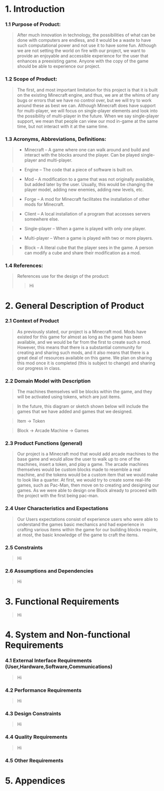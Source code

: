 # 1. Introduction
### 1.1 Purpose of Product: 
>  After much innovation in technology, the possibilities of what can be done with computers are endless, and it would be a waste to have such computational power and not use it to have some fun. Although we are not setting the world on fire with our project, we want to provide an enjoyable and accessible experience for the user that enhances a preexisting game. Anyone with the copy of the game should be able to experience our project.
### 1.2 Scope of Product:
> The first, and most important limitation for this project is that it is built on the existing Minecraft engine, and thus, we are at the whims of any bugs or errors that we have no control over, but we will try to work around these as best we can. Although Minecraft does have support for multi-player, we will focus on single-player elements and look into the possibility of multi-player in the future. When we say single-player support, we mean that people can view our mod in-game at the same time, but not interact with it at the same time.
### 1.3 Acronyms, Abbreviations, Definitions:
> - Minecraft – A game where one can walk around and build and interact with the blocks around the player. Can be played single-player and multi-player.

> - Engine – The code that a piece of software is built on.

> - Mod – A modification to a game that was not originally available, but added later by the user. Usually, this would be changing the player model, adding new enemies, adding new levels, etc.

> - Forge – A mod for Minecraft facilitates the installation of other mods for Minecraft.

> - Client – A local installation of a program that accesses servers somewhere else.

> - Single-player – When a game is played with only one player.

> - Multi-player – When a game is played with two or more players.

> - Block – A literal cube that the player sees in the game. A person can modify a cube and share their modification as a mod.
### 1.4 References:
> References use for the design of the product:
>>Hi
# 2. General Description of Product
### 2.1 Context of Product
>As previously stated, our project is a Minecraft mod. Mods have existed for this game for almost as long as the game has been available, and we would be far from the first to create such a mod. However, this means that there is a substantial community for creating and sharing such mods, and it also means that there is a great deal of resources available on this game. We plan on sharing this mod once it is completed (this is subject to change) and sharing our progress in class.
### 2.2 Domain Model with Description
> The machines themselves will be blocks within 
the game, and they will be activated using tokens,
which are just items.

> In the future, this diagram or sketch shown below will include the games that we have added and games that we designed.

>Item -> Token

>Block -> Arcade Machine -> Games

### 2.3 Product Functions (general)
> Our project is a Minecraft mod that would add arcade machines to the base game and would allow the user to walk up to one of the machines, insert a token, and play a game. The arcade machines themselves would be custom blocks made to resemble a real machine, and the tokens would be a custom item that we would make to look like a quarter. At first, we would try to create some real-life games, such as Pac-Man, then move on to creating and designing our games. As we were able to design one Block already to proceed with the project with the first being pac-man.
### 2.4 User Characteristics and Expectations
> Our Users expectations consist of experience users who were able to understand the games basic mechanics and had experience in crafting various items within the game for our building blocks require, at most, the basic knowledge of the game to craft the items.
### 2.5 Constraints
> Hi
### 2.6 Assumptions and Dependencies
> Hi
# 3. Functional Requirements
> Hi
# 4. System and Non-functional Requirements
### 4.1 External Interface Requirements (User,Hardware,Software,Communications)
> Hi
### 4.2 Performance Requirements
> Hi
### 4.3 Design Constraints
> Hi
### 4.4 Quality Requirements
> Hi
### 4.5 Other Requirements
>
# 5. Appendices
>
